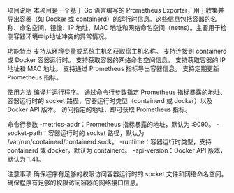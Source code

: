 项目说明
本项目是一个基于 Go 语言编写的 Prometheus Exporter，用于收集并导出容器（如 Docker 或 containerd）的运行时信息。这些信息包括容器的名称、命名空间、镜像、IP 地址、MAC 地址和网络命名空间（netns）。主要用于检测容器环境中ip地址冲突的异常情况。

功能特点
支持从环境变量或系统主机名获取宿主机名称。
支持连接到 containerd 或 Docker 容器运行时。
支持获取容器的网络命名空间信息。
支持获取容器的 IP 地址和 MAC 地址。
支持通过 Prometheus 指标导出容器信息。
支持定期更新 Prometheus 指标。

使用方法
编译并运行程序。
通过命令行参数指定 Prometheus 指标暴露的地址、容器运行时的 socket 路径、容器运行时类型（containerd 或 docker）以及 Docker API 版本。
访问指定的地址，即可获取 Prometheus 指标。

命令行参数
-metrics-addr：Prometheus 指标暴露的地址，默认为 :9090。
-socket-path：容器运行时的 socket 路径，默认为 /var/run/containerd/containerd.sock。
-runtime：容器运行时类型，支持 containerd 或 docker，默认为 containerd。
-api-version：Docker API 版本，默认为 1.41。

注意事项
确保程序有足够的权限访问容器运行时的 socket 文件和网络命名空间。
确保程序有足够的权限访问容器的网络接口信息。